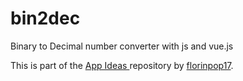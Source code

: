 # bin2dec
Binary to Decimal number converter with js and vue.js

This is part of the <a href="https://github.com/florinpop17/app-ideas"> App Ideas </a> repository by <a href="https://github.com/florinpop17">florinpop17</a>.